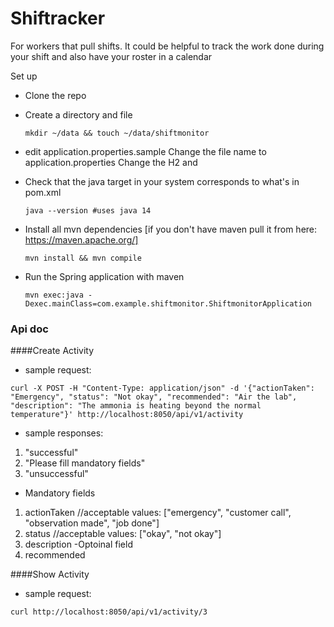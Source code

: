 # Shiftracker
For workers that pull shifts. It could be helpful to track the work done during your shift and also have your roster in  a calendar


Set up

- Clone the repo

- Create a directory and file

    `mkdir ~/data && touch ~/data/shiftmonitor`

- edit application.properties.sample
Change the file name to application.properties
Change the H2 <username> and <password>

- Check that the java target in your system corresponds to what's in pom.xml

    `java --version #uses java 14`

- Install all mvn dependencies [if you don't have maven pull it from here: https://maven.apache.org/]

    `mvn install && mvn compile`

- Run the Spring application with maven

    `mvn exec:java -Dexec.mainClass=com.example.shiftmonitor.ShiftmonitorApplication`

### Api doc
####Create Activity
- sample request: 
```
curl -X POST -H "Content-Type: application/json" -d '{"actionTaken": "Emergency", "status": "Not okay", "recommended": "Air the lab", "description": "The ammonia is heating beyond the normal temperature"}' http://localhost:8050/api/v1/activity
```

- sample responses:
1. "successful" 
2. "Please fill mandatory fields"
3. "unsuccessful"


- Mandatory fields
1. actionTaken //acceptable values: ["emergency", "customer call", "observation made", "job done"]
2. status //acceptable values: ["okay", "not okay"]
3. description
-Optoinal field
1. recommended

####Show Activity
- sample request:

`curl http://localhost:8050/api/v1/activity/3`